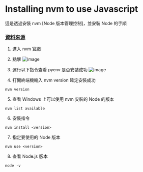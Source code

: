 # Installing nvm to use Javascript

這是透過安裝 nvm [Node 版本管理控制]，並安裝 Node 的手順

<h3 ><a href="https://github.com/coreybutler/nvm-windows" target="_blank">資料來源</a></h3>


1. 進入 nvm <a href="https://github.com/coreybutler/nvm-windows" target="_blank">官網</a>

2. 點擊
![image](https://ppt.cc/fnCXEx@.png)

3. 運行以下指令查看 pyenv 是否安裝成功
![image](https://ppt.cc/fTwWux@.png)

4. 打開終端機輸入 nvm version 確定安裝成功
```
nvm version
```

5. 查看 Windows 上可以使用 nvm 安裝的 Node 的版本
```
nvm list available
```

6. 安裝指令
```
nvm install <version>
```

7. 指定要使用的 Node 版本
```
nvm use <version>
```

8. 查看 Node.js 版本
```
node -v
```